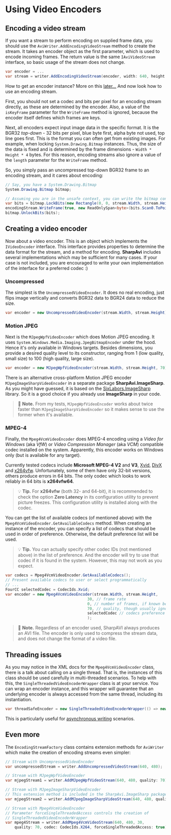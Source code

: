 # Using Video Encoders

## Encoding a video stream

If you want a stream to perform encoding on supplied frame data, you should use the `AviWriter.AddEncodingVideoStream` method to create the stream. It takes an encoder object as the first parameter, which is used to encode incoming frames. The return value is the same `IAviVideoStream` interface, so basic usage of the stream does not change.
```cs
var encoder = ...
var stream = writer.AddEncodingVideoStream(encoder, width: 640, height: 480);
```

How to get an encoder instance? More on this [later...](#creating-a-video-encoder) And now look how to use an encoding stream.

First, you should not set a codec and bits per pixel for an encoding stream directly, as these are determined by the encoder. Also, a value of the `isKeyFrame` parameter for the `WriteFrame` method is ignored, because the encoder itself defines which frames are keys.

Next, all encoders expect input image data in the specific format. It is the BGR32 _top-down_ - 32 bits per pixel, blue byte first, alpha byte not used, top line goes first. This is the format you can often get from existing images. For example, when locking `System.Drawing.Bitmap` instances. Thus, the size of the data is fixed and is determined by the frame dimensions - `Width * Height * 4` bytes. For this reason, encoding streams also ignore a value of the `length` parameter for the `WriteFrame` method.

So, you simply pass an uncompressed top-down BGR32 frame to an encoding stream, and it cares about encoding:
```cs
// Say, you have a System.Drawing.Bitmap
System.Drawing.Bitmap bitmap;

// Assuming you are in the unsafe context, you can write the bitmap contents right to the stream
var bits = bitmap.LockBits(new Rectangle(0, 0, stream.Width, stream.Height), ImageLockMode.ReadOnly, PixelFormat.Format32bppRgb);
encodingStream.WriteFrame(true, new ReadOnlySpan<byte>(bits.Scan0.ToPointer(), bits.Stride * stream.Height));
bitmap.UnlockBits(bits);
```

## Creating a video encoder

Now about a video encoder. This is an object which implements the `IVideoEncoder` interface. This interface provides properties to determine the data format for the stream, and a method for encoding. **SharpAvi** includes several implementations which may be sufficient for many cases. If your case is not included, you are encouraged to write your own implementation of the interface for a preferred codec :)

### Uncompressed

The simplest is the `UncompressedVideoEncoder`. It does no real encoding, just flips image vertically and converts BGR32 data to BGR24 data to reduce the size.
```cs
var encoder = new UncompressedVideoEncoder(stream.Width, stream.Height);
```

### Motion JPEG

Next is the `MJpegWpfVideoEncoder` which does Motion JPEG encoding. It uses `System.Windows.Media.Imaging.JpegBitmapEncoder` under the hood. Hence it's only available in Windows targets. Besides dimensions, you provide a desired quality level to its constructor, ranging from 1 (low quality, small size) to 100 (high quality, large size).
```cs
var encoder = new MJpegWpfVideoEncoder(stream.Width, stream.Height, 70);
```

There is an alternative cross-platform Motion JPEG encoder `MJpegImageSharpVideoEncoder` in a separate package **SharpAvi.ImageSharp**. As you might have guessed, it is based on the [SixLabors.ImageSharp](https://github.com/SixLabors/ImageSharp) library. So it is a good choice if you already use **ImageSharp** in your code.

> :memo: **Note.** From my tests, `MJpegWpfVideoEncoder` works about twice faster than `MJpegImageSharpVideoEncoder` so it makes sense to use the former when it's available.

### MPEG-4

Finally, the `Mpeg4VcmVideoEncoder` does MPEG-4 encoding using a _Video for Windows_ (aka _VfW_) or _Video Compression Manager_ (aka _VCM_) compatible codec installed on the system. Apparently, this encoder works on Windows only (but is available for any target).

Currently tested codecs include **Microsoft MPEG-4 V2** and **V3**, [Xvid](https://www.xvid.com/download/), [DivX](http://www.divx.com/en/software/divx) and [x264vfw](http://sourceforge.net/projects/x264vfw/files/). Unfortunately, some of them have only 32-bit versions, others produce errors in 64 bits. The only codec which looks to work reliably in 64 bits is **x264vfw64**.

> :bulb: **Tip.** For **x264vfw** (both 32- and 64-bit), it is recommended to check the option **Zero Latency** in its configuration utility to prevent picture freezes. This configuration utility is installed along with the codec.

You can get the list of available codecs (of mentioned above) with the `Mpeg4VcmVideoEncoder.GetAvailableCodecs` method. When creating an instance of the encoder, you can specify a list of codecs that should be used in order of preference. Otherwise, the default preference list will be used.

> :bulb: **Tip.** You can actually specify other codec IDs (not mentioned above) in the list of preference. And the encoder will try to use that codec if it is found in the system. However, this may not work as you expect.

```cs
var codecs = Mpeg4VcmVideoEncoder.GetAvailableCodecs();
// Present available codecs to user or select programmatically
// ...
FourCC selectedCodec = CodecIds.Xvid;
var encoder = new Mpeg4VcmVideoEncoder(stream.Width, stream.Height, 
                                    30, // frame rate
                                    0, // number of frames, if known beforehand, or zero
                                    70, // quality, though usually ignored :(
                                    selectedCodec // codecs preference
                                    );
```

> :memo: **Note.** Regardless of an encoder used, SharpAVI always produces an AVI file. The encoder is only used to compress the stream data, and does not change the format of a video file.

## Threading issues

As you may notice in the XML docs for the `Mpeg4VcmVideoEncoder` class, there is a talk about calling on a single thread. That is, the instances of this class should be used carefully in multi-threaded scenarios.
To help with this, the `SingleThreadedVideoEncoderWrapper` class is at your service. You can wrap an encoder instance, and this wrapper will guarantee that an underlying encoder is always accessed from the same thread, including its instantiation.
```cs
var threadSafeEncoder = new SingleThreadedVideoEncoderWrapper(() => new Mpeg4VcmVideoEncoder(...));
```
This is particularly useful for [asynchronous writing](asynchronous-writing.md) scenarios.

## Even more

The `EncodingStreamFactory` class contains extension methods for `AviWriter` which make the creation of encoding streams even simpler:
```cs
// Stream with UncompressedVideoEncoder
var uncompressedStream = writer.AddUncompressedVideoStream(640, 480);

// Stream with MJpegWpfVideoEncoder
var mjpegStream1 = writer.AddMJpegWpfVideoStream(640, 480, quality: 70);

// Stream with MJpegImageSharpVideoEncoder
// This extension method is included in the SharpAvi.ImageSharp package
var mjpegStream2 = writer.AddMJpegImageSharpVideoStream(640, 480, quality: 70);

// Stream with Mpeg4VcmVideoEncoder
// Parameter forceSingleThreadedAccess controls the creation of 
// SingleThreadedVideoEncoderWrapper
var mpeg4Stream = writer.AddMpeg4VcmVideoStream(640, 480, 30, 
    quality: 70, codec: CodecIds.X264, forceSingleThreadedAccess: true);
```
